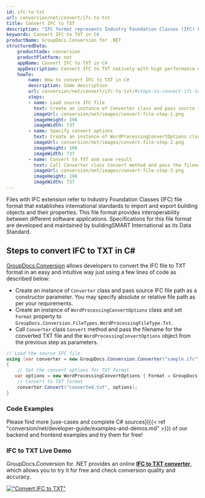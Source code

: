 ```yaml
---
id: ifc-to-txt
url: conversion/net/convert/ifc-to-txt
title: Convert IFC to TXT
description: "IFC format represents Industry Foundation Classes (IFC) File Format with .ifc extension. Learn how to convert IFC to TXT file programmatically in C# language using GroupDocs.Conversion for .NET library."
keywords: Convert IFC to TXT in C#
productName: GroupDocs.Conversion for .NET
structuredData:
    productCode: conversion
    productPlatform: net
    appName: Convert IFC to TXT in C#
    appDescription: Convert IFC to TXT natively with high performance using C# language and server side GroupDocs.Conversion for .NET APIs, without the use of any software like Microsoft or Open Office.
    howTo:
        name: How to convert IFC to TXT in C# 
        description: Some description
        url: conversion/net/convert/ifc-to-txt/#steps-to-convert-ifc-to-txt-in-c
        steps:
        - name: Load source IFC file 
          text: Create an instance of Converter class and pass source IFC file path as a constructor parameter. You may specify absolute or relative file path as per your requirements. 
          imageUrl: conversion/net/images/convert-file-step-1.png
          imageHeight: 196
          imageWidth: 737
        - name: Specify convert options 
          text: Create an instance of WordProcessingConvertOptions class.
          imageUrl: conversion/net/images/convert-file-step-2.png
          imageHeight: 196
          imageWidth: 737
        - name: Convert to TXT and save result 
          text: Call Converter class Convert method and pass the filename for the converted HTML file and the WordProcessingConvertOptions object from the previous step as parameters.
          imageUrl: conversion/net/images/convert-file-step-3.png
          imageHeight: 196
          imageWidth: 737
---
```


Files with IFC extension refer to  Industry Foundation Classes (IFC) file format that establishes international standards to import and export building objects and their properties. This file format provides interoperability between different software applications. Specifications for this file format are developed and maintained by buildingSMART International as its Data Standard.

## Steps to convert IFC to TXT in C#

[GroupDocs.Conversion](https://products.groupdocs.com/conversion/net) allows developers to convert the IFC file to TXT format in an easy and intuitive way just using a few lines of code as described below:

* Create an instance of `Converter` class and pass source IFC file path as a constructor parameter. You may specify absolute or relative file path as per your requirements. 
* Create an instance of `WordProcessingConvertOptions` class and set `Format` property to `GroupDocs.Conversion.FileTypes.WordProcessingFileType.Txt`.
* Call `Converter` class `Convert` method and pass the filename for the converted TXT file and the `WordProcessingConvertOptions` object from the previous step as parameters.

```csharp
// Load the source IFC file
using (var converter = new GroupDocs.Conversion.Converter("sample.ifc"))
{
    // Set the convert options for TXT format
   var options = new WordProcessingConvertOptions { Format = GroupDocs.Conversion.FileTypes.WordProcessingFileType.Txt };
    // Convert to TXT format
    converter.Convert("converted.txt", options);
}
```

### Code Examples

Please find more [use-cases and complete C# sources]({{< ref "conversion/net/developer-guide/examples-and-demos.md" >}}) of our backend and frontend examples and try them for free!

### IFC to TXT Live Demo

GroupDocs.Conversion for .NET provides an online [**IFC to TXT converter**](https://products.groupdocs.app/conversion/ifc-to-txt), which allows you to try it for free and check conversion quality and accuracy.

[!["Convert IFC to TXT"](conversion/net/images/convert-to-txt/convert-ifc-to-txt.png)](https://products.groupdocs.app/conversion/ifc-to-txt)